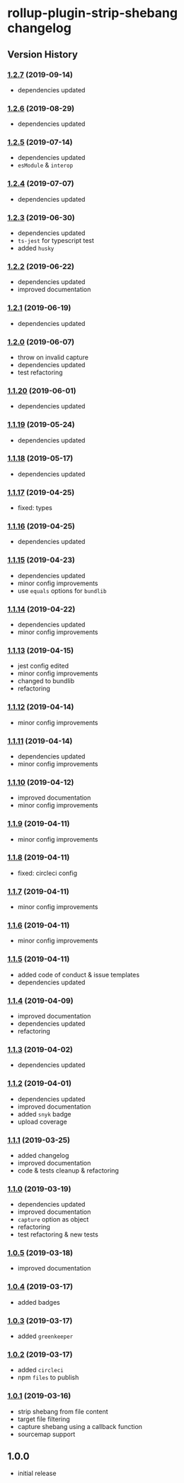 # rollup-plugin-strip-shebang changelog

## Version History

### [1.2.7](https://github.com/manferlo81/rollup-plugin-strip-shebang/compare/v1.2.6...v1.2.7) (2019-09-14)

* dependencies updated

### [1.2.6](https://github.com/manferlo81/rollup-plugin-strip-shebang/compare/v1.2.5...v1.2.6) (2019-08-29)

* dependencies updated

### [1.2.5](https://github.com/manferlo81/rollup-plugin-strip-shebang/compare/v1.2.4...v1.2.5) (2019-07-14)

* dependencies updated
* `esModule` & `interop`

### [1.2.4](https://github.com/manferlo81/rollup-plugin-strip-shebang/compare/v1.2.3...v1.2.4) (2019-07-07)

* dependencies updated

### [1.2.3](https://github.com/manferlo81/rollup-plugin-strip-shebang/compare/v1.2.2...v1.2.3) (2019-06-30)

* dependencies updated
* `ts-jest` for typescript test
* added `husky`

### [1.2.2](https://github.com/manferlo81/rollup-plugin-strip-shebang/compare/v1.2.1...v1.2.2) (2019-06-22)

* dependencies updated
* improved documentation

### [1.2.1](https://github.com/manferlo81/rollup-plugin-strip-shebang/compare/v1.2.0...v1.2.1) (2019-06-19)

* dependencies updated

### [1.2.0](https://github.com/manferlo81/rollup-plugin-strip-shebang/compare/v1.1.20...v1.2.0) (2019-06-07)

* throw on invalid capture
* dependencies updated
* test refactoring

### [1.1.20](https://github.com/manferlo81/rollup-plugin-strip-shebang/compare/v1.1.19...v1.1.20) (2019-06-01)

* dependencies updated

### [1.1.19](https://github.com/manferlo81/rollup-plugin-strip-shebang/compare/v1.1.18...v1.1.19) (2019-05-24)

* dependencies updated

### [1.1.18](https://github.com/manferlo81/rollup-plugin-strip-shebang/compare/v1.1.17...v1.1.18) (2019-05-17)

* dependencies updated

### [1.1.17](https://github.com/manferlo81/rollup-plugin-strip-shebang/compare/v1.1.16...v1.1.17) (2019-04-25)

* fixed: types

### [1.1.16](https://github.com/manferlo81/rollup-plugin-strip-shebang/compare/v1.1.15...v1.1.16) (2019-04-25)

* dependencies updated

### [1.1.15](https://github.com/manferlo81/rollup-plugin-strip-shebang/compare/v1.1.14...v1.1.15) (2019-04-23)

* dependencies updated
* minor config improvements
* use `equals` options for `bundlib`

### [1.1.14](https://github.com/manferlo81/rollup-plugin-strip-shebang/compare/v1.1.13...v1.1.14) (2019-04-22)

* dependencies updated
* minor config improvements

### [1.1.13](https://github.com/manferlo81/rollup-plugin-strip-shebang/compare/v1.1.12...v1.1.13) (2019-04-15)

* jest config edited
* minor config improvements
* changed to bundlib
* refactoring

### [1.1.12](https://github.com/manferlo81/rollup-plugin-strip-shebang/compare/v1.1.11...v1.1.12) (2019-04-14)

* minor config improvements

### [1.1.11](https://github.com/manferlo81/rollup-plugin-strip-shebang/compare/v1.1.10...v1.1.11) (2019-04-14)

* dependencies updated
* minor config improvements

### [1.1.10](https://github.com/manferlo81/rollup-plugin-strip-shebang/compare/v1.1.9...v1.1.10) (2019-04-12)

* improved documentation
* minor config improvements

### [1.1.9](https://github.com/manferlo81/rollup-plugin-strip-shebang/compare/v1.1.8...v1.1.9) (2019-04-11)

* minor config improvements

### [1.1.8](https://github.com/manferlo81/rollup-plugin-strip-shebang/compare/v1.1.7...v1.1.8) (2019-04-11)

* fixed: circleci config

### [1.1.7](https://github.com/manferlo81/rollup-plugin-strip-shebang/compare/v1.1.6...v1.1.7) (2019-04-11)

* minor config improvements

### [1.1.6](https://github.com/manferlo81/rollup-plugin-strip-shebang/compare/v1.1.5...v1.1.6) (2019-04-11)

* minor config improvements

### [1.1.5](https://github.com/manferlo81/rollup-plugin-strip-shebang/compare/v1.1.4...v1.1.5) (2019-04-11)

* added code of conduct & issue templates
* dependencies updated

### [1.1.4](https://github.com/manferlo81/rollup-plugin-strip-shebang/compare/v1.1.3...v1.1.4) (2019-04-09)

* improved documentation
* dependencies updated
* refactoring

### [1.1.3](https://github.com/manferlo81/rollup-plugin-strip-shebang/compare/v1.1.2...v1.1.3) (2019-04-02)

* dependencies updated

### [1.1.2](https://github.com/manferlo81/rollup-plugin-strip-shebang/compare/v1.1.1...v1.1.2) (2019-04-01)

* dependencies updated
* improved documentation
* added `snyk` badge
* upload coverage

### [1.1.1](https://github.com/manferlo81/rollup-plugin-strip-shebang/compare/v1.1.0...v1.1.1) (2019-03-25)

* added changelog
* improved documentation
* code & tests cleanup & refactoring

### [1.1.0](https://github.com/manferlo81/rollup-plugin-strip-shebang/compare/v1.0.5...v1.1.0) (2019-03-19)

* dependencies updated
* improved documentation
* `capture` option as object
* refactoring
* test refactoring & new tests

### [1.0.5](https://github.com/manferlo81/rollup-plugin-strip-shebang/compare/v1.0.4...v1.0.5) (2019-03-18)

* improved documentation

### [1.0.4](https://github.com/manferlo81/rollup-plugin-strip-shebang/compare/v1.0.3...v1.0.4) (2019-03-17)

* added badges

### [1.0.3](https://github.com/manferlo81/rollup-plugin-strip-shebang/compare/v1.0.2...v1.0.3) (2019-03-17)

* added `greenkeeper`

### [1.0.2](https://github.com/manferlo81/rollup-plugin-strip-shebang/compare/v1.0.1...v1.0.2) (2019-03-17)

* added `circleci`
* npm `files` to publish

### [1.0.1](https://github.com/manferlo81/rollup-plugin-strip-shebang/compare/ebbd7931f056c8f700835399cc37a013ecb0033a...v1.0.1) (2019-03-16)

* strip shebang from file content
* target file filtering
* capture shebang using a callback function
* sourcemap support

## 1.0.0

* initial release
